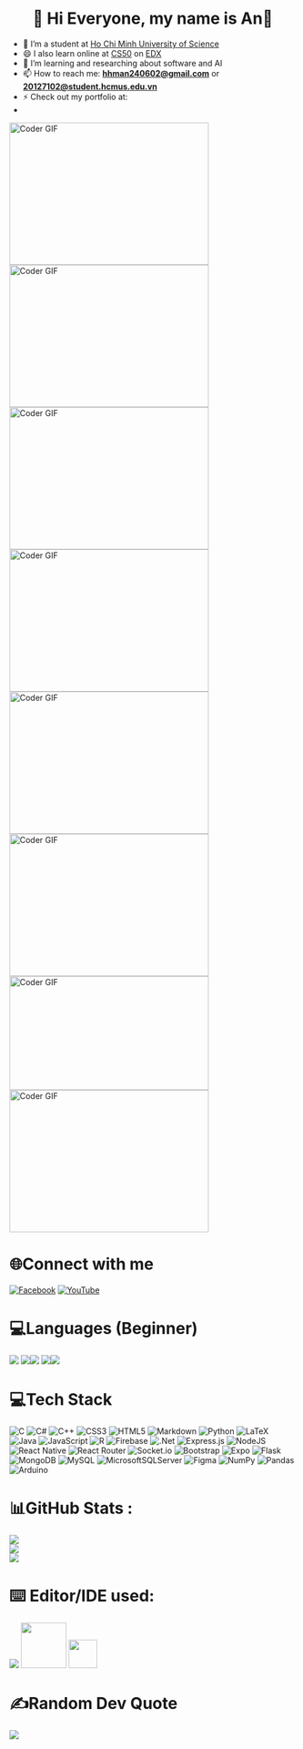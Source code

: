 
<h1  align="center">👋 Hi Everyone, my name is An👋</h1>

- 🔭 I’m a student at [Ho Chi Minh University of Science](hcmus.edu.vn)
- 😄 I also learn online at [CS50](https://cs50.harvard.edu/college/2022/spring/) on [EDX](https://www.edx.org)
- 🌱 I’m learning and researching about software and AI
- 📫 How to reach me: **hhman240602@gmail.com** or **20127102@student.hcmus.edu.vn**
- ⚡ Check out my portfolio at: 
- 


<img alt="Coder GIF" height=250 width=350 src="https://cdn.dribbble.com/users/730703/screenshots/6581243/avento.gif" />
<br>
<img alt="Coder GIF" height=250 width=350 src="https://miro.medium.com/max/1360/0*7Q3yvSIv_t0ioJ-Z.gif" />
<br>
<img alt="Coder GIF" height=250 width=350 src="https://thumbs.gfycat.com/EvilNextDevilfish-small.gif" />
<br>
<img alt="Coder GIF" height=250 width=350 src="https://analyticsindiamag.com/wp-content/uploads/2018/12/developer-dribbble.gif" />
<br>
<img alt="Coder GIF" height=250 width=350 src="https://physicsgurukul.files.wordpress.com/2019/02/character-1.gif" />
<br>
<img alt="Coder GIF" height=250 width=350 src="https://cdn.dribbble.com/users/1187836/screenshots/6539429/programer.gif" />
<br>
<img alt="Coder GIF" height=200 width=350 src="https://raw.githubusercontent.com/TheDudeThatCode/TheDudeThatCode/master/Assets/Designer.gif" />
<br>
<img alt="Coder GIF" height=250 width=350 src="https://raw.githubusercontent.com/TheDudeThatCode/TheDudeThatCode/master/Assets/Developer.gif" />

# 🌐Connect with me
[![Facebook](https://img.shields.io/badge/Facebook-%231877F2.svg?logo=Facebook&logoColor=white)](https://www.facebook.com/profile.php?id=100054705169321) [![YouTube](https://img.shields.io/badge/YouTube-%23FF0000.svg?logo=YouTube&logoColor=white)](https://www.youtube.com/@hoanghuuminhainz) 

# 💻Languages (Beginner)
</p>
<p align="left"> <img src="https://img.icons8.com/color/48/000000/c-plus-plus-logo.png"/>
<img src="https://img.icons8.com/color/48/000000/html-5--v1.png"/><img src="https://img.icons8.com/color/48/000000/css3.png"/>
<img src="https://img.icons8.com/color/48/000000/javascript--v1.png"/><img src="https://img.icons8.com/color/48/000000/python.png"/>
</p>
<p>

# 💻Tech Stack
![C](https://img.shields.io/badge/c-%2300599C.svg?style=flat&logo=c&logoColor=white) ![C#](https://img.shields.io/badge/c%23-%23239120.svg?style=flat&logo=c-sharp&logoColor=white) ![C++](https://img.shields.io/badge/c++-%2300599C.svg?style=flat&logo=c%2B%2B&logoColor=white) ![CSS3](https://img.shields.io/badge/css3-%231572B6.svg?style=flat&logo=css3&logoColor=white) ![HTML5](https://img.shields.io/badge/html5-%23E34F26.svg?style=flat&logo=html5&logoColor=white) ![Markdown](https://img.shields.io/badge/markdown-%23000000.svg?style=flat&logo=markdown&logoColor=white) ![Python](https://img.shields.io/badge/python-3670A0?style=flat&logo=python&logoColor=ffdd54) ![LaTeX](https://img.shields.io/badge/latex-%23008080.svg?style=flat&logo=latex&logoColor=white) ![Java](https://img.shields.io/badge/java-%23ED8B00.svg?style=flat&logo=java&logoColor=white) ![JavaScript](https://img.shields.io/badge/javascript-%23323330.svg?style=flat&logo=javascript&logoColor=%23F7DF1E) ![R](https://img.shields.io/badge/r-%23276DC3.svg?style=flat&logo=r&logoColor=white) ![Firebase](https://img.shields.io/badge/firebase-%23039BE5.svg?style=flat&logo=firebase) ![.Net](https://img.shields.io/badge/.NET-5C2D91?style=flat&logo=.net&logoColor=white) ![Express.js](https://img.shields.io/badge/express.js-%23404d59.svg?style=flat&logo=express&logoColor=%2361DAFB) ![NodeJS](https://img.shields.io/badge/node.js-6DA55F?style=flat&logo=node.js&logoColor=white) ![React Native](https://img.shields.io/badge/react_native-%2320232a.svg?style=flat&logo=react&logoColor=%2361DAFB) ![React Router](https://img.shields.io/badge/React_Router-CA4245?style=flat&logo=react-router&logoColor=white) ![Socket.io](https://img.shields.io/badge/Socket.io-black?style=flat&logo=socket.io&badgeColor=010101) ![Bootstrap](https://img.shields.io/badge/bootstrap-%23563D7C.svg?style=flat&logo=bootstrap&logoColor=white) ![Expo](https://img.shields.io/badge/expo-1C1E24?style=flat&logo=expo&logoColor=#D04A37) ![Flask](https://img.shields.io/badge/flask-%23000.svg?style=flat&logo=flask&logoColor=white) ![MongoDB](https://img.shields.io/badge/MongoDB-%234ea94b.svg?style=flat&logo=mongodb&logoColor=white) ![MySQL](https://img.shields.io/badge/mysql-%2300f.svg?style=flat&logo=mysql&logoColor=white) ![MicrosoftSQLServer](https://img.shields.io/badge/Microsoft%20SQL%20Sever-CC2927?style=flat&logo=microsoft%20sql%20server&logoColor=white) 	![Figma](https://img.shields.io/badge/figma-%23F24E1E.svg?style=flat&logo=figma&logoColor=white) ![NumPy](https://img.shields.io/badge/numpy-%23013243.svg?style=flat&logo=numpy&logoColor=white) ![Pandas](https://img.shields.io/badge/pandas-%23150458.svg?style=flat&logo=pandas&logoColor=white) ![Arduino](https://img.shields.io/badge/-Arduino-00979D?style=flat&logo=Arduino&logoColor=white)
  
 
# 📊GitHub Stats :
![](https://github-readme-stats.vercel.app/api?username=hhman24&theme=monokai&hide_border=false&include_all_commits=false&count_private=false)<br/>
![](https://github-readme-streak-stats.herokuapp.com/?user=hhman24&theme=monokai&hide_border=false)<br/>
![](https://github-readme-stats.vercel.app/api/top-langs/?username=hhman24&theme=monokai&hide_border=false&include_all_commits=false&count_private=false&layout=compact)

# ⌨️ Editor/IDE used:
<p align="left"> <img src="https://upload.wikimedia.org/wikipedia/commons/thumb/9/9a/Visual_Studio_Code_1.35_icon.svg/45px-Visual_Studio_Code_1.35_icon.svg.png"/>
<img src="https://1000logos.net/wp-content/uploads/2020/08/Visual-Studio-Logo.png" , width = 80/>
<img src="https://www.pngitem.com/pimgs/m/422-4223360_transparent-sublime-text-icon-hd-png-download.png" , width = 50/>
</p>

# ✍️Random Dev Quote
![](https://quotes-github-readme.vercel.app/api?type=horizontal&theme=radical)

<!---
hhman24/hhman24 is a ✨ special ✨ repository because its `README.md` (this file) appears on your GitHub profile.
You can click the Preview link to take a look at your changes.
--->
